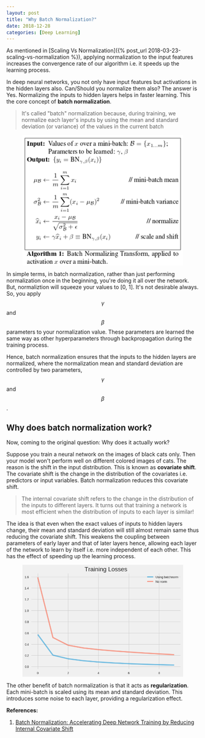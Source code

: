 ```yaml
---
layout: post
title: "Why Batch Normalization?"
date: 2018-12-28
categories: [Deep Learning]
---
```


As mentioned in [Scaling Vs Normalization]({% post_url 2018-03-23-scaling-vs-normalization %}), applying normalization to the input features increases the convergence rate of our algorithm i.e. it speeds up the learning process.

In deep neural networks, you not only have input features but activations in the hidden layers also. Can/Should you normalize them also? The answer is Yes. Normalizing the inputs to hidden layers helps in faster learning. This the core concept of **batch  normalization**.

> It's called "batch" normalization because, during training, we normalize each layer's inputs by using the mean and standard deviation (or variance) of the values in the current batch

<img src="/img/batch_normalization.png" style="display: block; margin: auto; width: 420px; max-width: 100%;">

In simple terms, in batch normalization, rather than just performing normalization once in the beginning, you're doing it all over the network. But, normaliztion will squeeze your values to [0, 1]. It's not desirable always. So, you apply $$\gamma$$ and $$\beta$$ parameters to your normalization value. These parameters are learned the same way as other hyperparameters through backpropagation during the training process.

Hence, batch normalization ensures that the inputs to the hidden layers are normalized, where the normalization mean and standard deviation are controlled by two parameters, $$\gamma$$ and $$\beta$$.

## Why does batch normalization work?

Now, coming to the original question: Why does it actually work?

Suppose you train a neural network on the images of black cats only. Then your model won't perform well on different colored images of cats. The reason is the shift in the input distribution. This is known as **covariate shift**. The covariate shift is the change in the distribution of the covariates  i.e. predictors or input variables. Batch normalization reduces this covariate shift. 

> The internal covariate shift refers to the change in the distribution of the inputs to different layers. It turns out that training a network is most efficient when the distribution of inputs to each layer is similar!

The idea is that even when the exact values of inputs to hidden layers change, their mean and standard deviation will still almost remain same thus reducing the covariate shift. This weakens the coupling between parameters of early layer and that of later layers hence, allowing each layer of the network to learn by itself i.e. more independent of each other. This has the effect of speeding up the learning process.

<img src="/img/batch_norm_plot.png" style="display: block; margin: auto; width: 420px; max-width: 100%;">

The other benefit of batch normalization is that it acts as **regularization**. Each mini-batch is scaled using its mean and standard deviation. This introduces some noise to each layer, providing a regularization effect.

**References:**  
1. [Batch Normalization: Accelerating Deep Network Training by Reducing Internal Covariate Shift](https://arxiv.org/pdf/1502.03167v3.pdf)  
